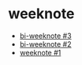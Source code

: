 # weeknote

- [bi-weeknote #3](https://github.com/sofiaboulaarab/weeknote/edit/master/bi-weeknote%20%233.md)
- [bi-weeknote #2](https://github.com/sofiaboulaarab/weeknote/blob/master/bi-weeknote%20%232.md)
- [weeknote #1](https://github.com/sofiaboulaarab/weeknote/blob/master/weeknote%20%231.md)
